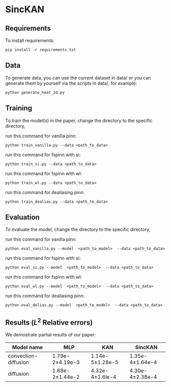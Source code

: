 # SincKAN
## Requirements

To install requirements:

```setup
pip install -r requirements.txt
```

## Data

To generate data, you can use the current dataset in data/ or you can generate them by yourself via the scripts in data/, for example:

```data
python generate_heat_2d.py
```

## Training

To train the model(s) in the paper, change the directory to the specific directory,

run this command for vanilla pinn:

```train
python train_vanilla.py --data <path_to_data> 
```

run this command for fspinn with si:

```train
python train_si.py --data <path_to_data> 
```

run this command for fspinn with wl:

```train
python train_wl.py --data <path_to_data> 
```

run this command for dealiasing pinn:

```train
python train_dealias.py --data <path_to_data> 
```

## Evaluation

To evaluate the model, change the directory to the specific directory, 

run this command for vanilla pinn:

```eval
python eval_vanilla.py --model  <path_to_model>  --data <path_to_data> 
```

run this command for fspinn with si:

```eval
python eval_si.py --model  <path_to_model>  --data <path_to_data> 
```

run this command for fspinn with wl:

```eval
python eval_wl.py --model  <path_to_model>  --data <path_to_data> 
```

run this command for dealiasing pinn:

```eval
python eval_delias.py --model  <path_to_model>  --data <path_to_data> 
```

## Results ($L^2$ Relative errors)
We demostrate partial results of our paper:

| Model name     | MLP             | KAN             | SincKAN         | 
| -------------- |-----------------|-----------------|-----------------|
| convection-diffusion | 1.79e-2±4.19e-3 | 1.14e-5±1.28e-5 | 1.35e-4±1.64e-4 |
| diffusion | 1.88e-2±1.44e-2 | 4.32e-4±1.6le-4 | 4.30e-4±2.38e-4 | 
